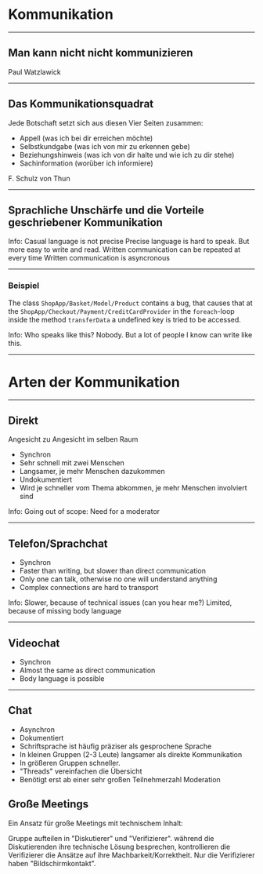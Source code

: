 # Kommunikation

---

## Man kann nicht nicht kommunizieren

Paul Watzlawick

---

## Das Kommunikationsquadrat

Jede Botschaft setzt sich aus diesen Vier Seiten zusammen:

- Appell (was ich bei dir erreichen möchte)
- Selbstkundgabe (was ich von mir zu erkennen gebe)
- Beziehungshinweis (was ich von dir halte und wie ich zu dir stehe)
- Sachinformation (worüber ich informiere)

F. Schulz von Thun

---

## Sprachliche Unschärfe und die Vorteile geschriebener Kommunikation

Info:
Casual language is not precise
Precise language is hard to speak. But more easy to write and read.
Written communication can be repeated at every time
Written communication is asyncronous

---

### Beispiel

The class `ShopApp/Basket/Model/Product` contains a bug, that causes that at the `ShopApp/Checkout/Payment/CreditCardProvider` in the `foreach`-loop inside the method `transferData` a undefined key is tried to be accessed.

Info:
Who speaks like this? Nobody.
But a lot of people I know can write like this.

---

# Arten der Kommunikation

---

## Direkt

Angesicht zu Angesicht im selben Raum

- Synchron
- Sehr schnell mit zwei Menschen
- Langsamer, je mehr Menschen dazukommen
- Undokumentiert
- Wird je schneller vom Thema abkommen, je mehr Menschen involviert sind

Info:
Going out of scope: Need for a moderator

---

## Telefon/Sprachchat

- Synchron
- Faster than writing, but slower than direct communication
- Only one can talk, otherwise no one will understand anything
- Complex connections are hard to transport

Info:
Slower, because of technical issues (can you hear me?)
Limited, because of missing body language

---

## Videochat

- Synchron
- Almost the same as direct communication
- Body language is possible

---

## Chat

- Asynchron
- Dokumentiert
- Schriftsprache ist häufig präziser als gesprochene Sprache
- In kleinen Gruppen (2-3 Leute) langsamer als direkte Kommunikation
- In größeren Gruppen schneller.
- "Threads" vereinfachen die Übersicht
- Benötigt erst ab einer sehr großen Teilnehmerzahl Moderation


## Große Meetings

Ein Ansatz für große Meetings mit technischem Inhalt:

Gruppe aufteilen in "Diskutierer" und "Verifizierer".
während die Diskutierenden ihre technische Lösung besprechen, kontrollieren die Verifizierer die Ansätze auf ihre Machbarkeit/Korrektheit.
Nur die Verifizierer haben "Bildschirmkontakt".
